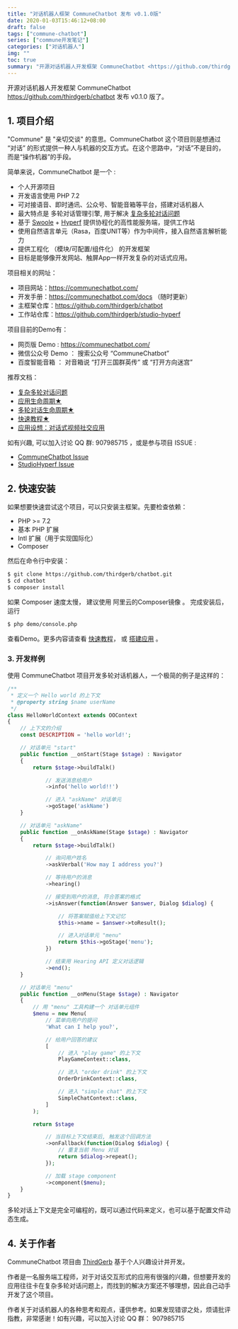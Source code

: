 ```yaml
---
title: "对话机器人框架 CommuneChatbot 发布 v0.1.0版"
date: 2020-01-03T15:46:12+08:00
draft: false
tags: ["commune-chatbot"]
series: ["commune开发笔记"]
categories: ["对话机器人"]
img: ""
toc: true
summary: "开源对话机器人开发框架 CommuneChatbot <https://github.com/thirdgerb/chatbot> 发布 v0.1.0 版了。"
---
```


开源对话机器人开发框架 CommuneChatbot <https://github.com/thirdgerb/chatbot> 发布 v0.1.0 版了。

## 1. 项目介绍

"Commune" 是 "亲切交谈" 的意思。CommuneChatbot 这个项目则是想通过 “对话” 的形式提供一种人与机器的交互方式。在这个思路中，“对话”不是目的，而是“操作机器”的手段。

简单来说，CommuneChatbot 是一个 :

* 个人开源项目
* 开发语言使用 PHP 7.2
* 可对接语音、即时通讯、公众号、智能音箱等平台，搭建对话机器人
* 最大特点是 多轮对话管理引擎, 用于解决 [复杂多轮对话问题](https://communechatbot.com/docs/#/zh-cn/core-concepts/complex-conversation)
* 基于 [Swoole](https://www.swoole.com/) + [Hyperf](https://www.hyperf.io/) 提供协程化的高性能服务端，提供工作站
* 使用自然语言单元（Rasa，百度UNIT等）作为中间件，接入自然语言解析能力
* 提供工程化 （模块/可配置/组件化） 的开发框架
* 目标是能够像开发网站、触屏App一样开发复杂的对话式应用。

项目相关的网址：

* 项目网站：<https://communechatbot.com/>
* 开发手册：<https://communechatbot.com/docs> （随时更新）
* 主框架仓库：<https://github.com/thirdgerb/chatbot>
* 工作站仓库：<https://github.com/thirdgerb/studio-hyperf>

项目目前的Demo有：

* 网页版 Demo : <https://communechatbot.com/>
* 微信公众号 Demo ： 搜索公众号 “CommuneChatbot”
* 百度智能音箱 ： 对音箱说 “打开三国群英传” 或 “打开方向迷宫”

推荐文档：

* [复杂多轮对话问题](https://communechatbot.com/docs/#/zh-cn/core-concepts/complex-conversation)
* [应用生命周期★](https://communechatbot.com/docs/#/zh-cn/app-lifecircle)
* [多轮对话生命周期★](https://communechatbot.com/docs/#/zh-cn/dm-lifecircle)
* [快速教程★](https://communechatbot.com/docs/#/zh-cn/lesions/index)
* [应用设想：对话式视频社交应用](https://communechatbot.com/docs/#/zh-cn/core-concepts/cva)

如有兴趣, 可以加入讨论 QQ 群: 907985715 ，或是参与项目 ISSUE :

* [CommuneChatbot Issue](https://github.com/thirdgerb/chatbot/issues)
* [StudioHyperf Issue](https://github.com/thirdgerb/studio-hyperf/issues)

## 2. 快速安装

如果想要快速尝试这个项目，可以只安装主框架。先要检查依赖：

* PHP >= 7.2
* 基本 PHP 扩展
* Intl 扩展（用于实现国际化）
* Composer

然后在命令行中安装：
```bash
$ git clone https://github.com/thirdgerb/chatbot.git
$ cd chatbot
$ composer install
```

如果 Composer 速度太慢， 建议使用 阿里云的Composer镜像 。 完成安装后，运行

```bash
$ php demo/console.php
```

查看Demo。更多内容请查看 [快速教程](https://communechatbot.com/docs/#/zh-cn/lesions/index)， 或 [搭建应用](https://communechatbot.com/docs/#/zh-cn/setup/index) 。

### 3. 开发样例

使用 CommuneChatbot 项目开发多轮对话机器人，一个极简的例子是这样的：

```php
/**
 * 定义一个 Hello world 的上下文
 * @property string $name userName
 */
class HelloWorldContext extends OOContext
{
    // 上下文的介绍
    const DESCRIPTION = 'hello world!';

    // 对话单元 "start"
    public function __onStart(Stage $stage) : Navigator
    {
        return $stage->buildTalk()

            // 发送消息给用户
            ->info('hello world!!')

            // 进入 "askName" 对话单元
            ->goStage('askName')
    }

    // 对话单元 "askName"
    public function __onAskName(Stage $stage) : Navigator
    {
        return $stage->buildTalk()

            // 询问用户姓名
            ->askVerbal('How may I address you?')

            // 等待用户的消息
            ->hearing()

            // 接受到用户的消息, 符合答案的格式
            ->isAnswer(function(Answer $answer, Dialog $dialog) {

                // 将答案赋值给上下文记忆
                $this->name = $answer->toResult();

                // 进入对话单元 "menu"
                return $this->goStage('menu');
            })

            // 结束用 Hearing API 定义对话逻辑
            ->end();
    }

    // 对话单元 "menu"
    public function __onMenu(Stage $stage) : Navigator
    {
        // 用 "menu" 工具构建一个 对话单元组件
        $menu = new Menu(
            // 菜单向用户的提问
            'What can I help you?',

            // 给用户回答的建议
            [
                // 进入 "play game" 的上下文
                PlayGameContext::class,

                // 进入 "order drink" 的上下文
                OrderDrinkContext::class,

                // 进入 "simple chat" 的上下文
                SimpleChatContext::class,
            ]
        );

        return $stage

            // 当目标上下文结束后, 触发这个回调方法
            ->onFallback(function(Dialog $dialog) {
                // 重复当前 Menu 对话
                return $dialog->repeat();
            });

            // 加载 stage component
            ->component($menu);
    }
}
```

多轮对话上下文是完全可编程的，既可以通过代码来定义，也可以基于配置文件动态生成。

## 4. 关于作者

CommuneChatbot 项目由 [ThirdGerb](https://github.com/thirdgerb) 基于个人兴趣设计并开发。

作者是一名服务端工程师，对于对话交互形式的应用有很强的兴趣，但想要开发的应用往往卡在复杂多轮对话问题上，而找到的解决方案还不够理想，因此自己动手开发了这个项目。

作者关于对话机器人的各种思考和观点，谨供参考。如果发现错谬之处，烦请批评指教，非常感谢！如有兴趣，可以加入讨论 QQ 群： 907985715